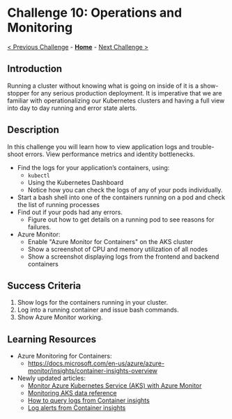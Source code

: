 # Challenge 10: Operations and Monitoring

[< Previous Challenge](./09-networking.md) - **[Home](../README.md)** - [Next Challenge >](11-secrets.md)

## Introduction

Running a cluster without knowing what is going on inside of it is a show-stopper for any serious production deployment. It is imperative that we are familiar with operationalizing our Kubernetes clusters and having a full view into day to day running and error state alerts.

## Description

In this challenge you will learn how to view application logs and trouble-shoot errors. View performance metrics and identity bottlenecks.

- Find the logs for your application’s containers, using:
	- `kubectl`
	- Using the Kubernetes Dashboard
	- Notice how you can check the logs of any of your pods individually.
- Start a bash shell into one of the containers running on a pod and check the list of running processes
- Find out if your pods had any errors.
	- Figure out how to get details on a running pod to see reasons for failures.
- Azure Monitor:
	- Enable "Azure Monitor for Containers" on the AKS cluster
	- Show a screenshot of CPU and memory utilization of all nodes
	- Show a screenshot displaying logs from the frontend and backend containers


## Success Criteria

1. Show logs for the containers running in your cluster.
2. Log into a running container and issue bash commands.
3. Show Azure Monitor working.

## Learning Resources
- Azure Monitoring for Containers:
    - <https://docs.microsoft.com/en-us/azure/azure-monitor/insights/container-insights-overview>
- Newly updated articles:
  - [Monitor Azure Kubernetes Service (AKS) with Azure Monitor](https://docs.microsoft.com/en-us/azure/aks/monitor-aks)
  - [Monitoring AKS data reference](https://docs.microsoft.com/en-us/azure/aks/monitor-aks-reference)
  - [How to query logs from Container insights](https://docs.microsoft.com/en-us/azure/azure-monitor/containers/container-insights-log-query)
  - [Log alerts from Container insights](https://docs.microsoft.com/en-us/azure/azure-monitor/containers/container-insights-log-alerts)
